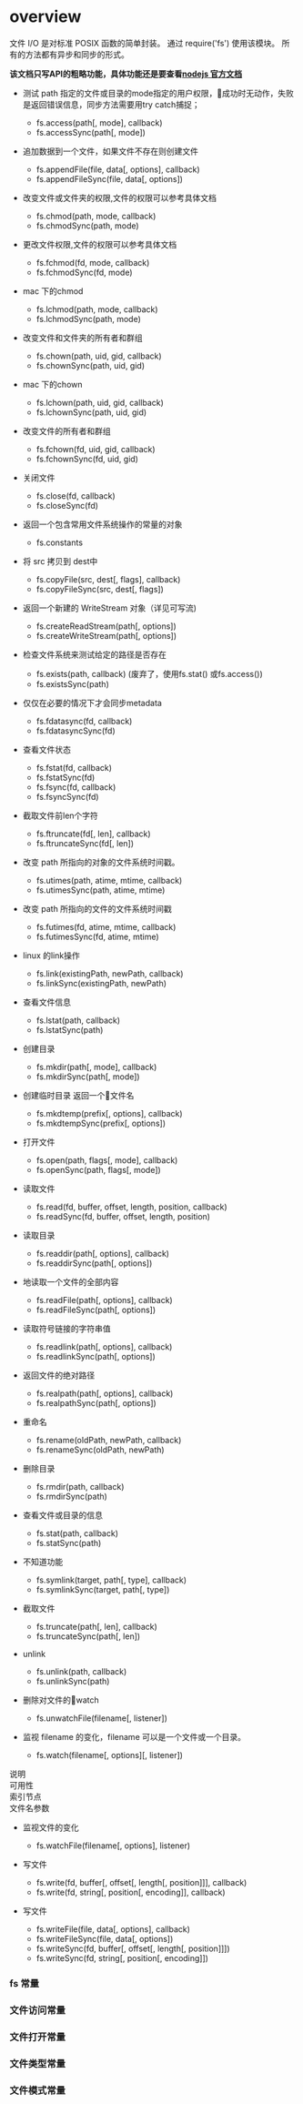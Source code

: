# overview 
   文件 I/O 是对标准 POSIX 函数的简单封装。 通过 require('fs') 使用该模块。 所有的方法都有异步和同步的形式。   

  **该文档只写API的粗略功能，具体功能还是要查看[nodejs 官方文档](http://nodejs.cn/api/fs.html)**

+ 测试 path 指定的文件或目录的mode指定的用户权限，成功时无动作，失败是返回错误信息，同步方法需要用try catch捕捉；
  - fs.access(path[, mode], callback)  
  - fs.accessSync(path[, mode])  
  
+ 追加数据到一个文件，如果文件不存在则创建文件
  - fs.appendFile(file, data[, options], callback)  
  - fs.appendFileSync(file, data[, options])  

+ 改变文件或文件夹的权限,文件的权限可以参考具体文档  
  - fs.chmod(path, mode, callback)  
  - fs.chmodSync(path, mode) 

+ 更改文件权限,文件的权限可以参考具体文档  
  - fs.fchmod(fd, mode, callback)  
  - fs.fchmodSync(fd, mode)   

+ mac 下的chmod 
  - fs.lchmod(path, mode, callback)  
  - fs.lchmodSync(path, mode) 

+ 改变文件和文件夹的所有者和群组  
  - fs.chown(path, uid, gid, callback)  
  - fs.chownSync(path, uid, gid) 

+ mac 下的chown 
  - fs.lchown(path, uid, gid, callback)  
  - fs.lchownSync(path, uid, gid)  

  

+ 改变文件的所有者和群组
  - fs.fchown(fd, uid, gid, callback)  
  - fs.fchownSync(fd, uid, gid)  

+ 关闭文件  
  - fs.close(fd, callback)  
  - fs.closeSync(fd)  

+ 返回一个包含常用文件系统操作的常量的对象  
  - fs.constants  

+ 将 src 拷贝到 dest中  
  - fs.copyFile(src, dest[, flags], callback)  
  - fs.copyFileSync(src, dest[, flags])  

+ 返回一个新建的 WriteStream 对象（详见可写流)  
  - fs.createReadStream(path[, options])  
  - fs.createWriteStream(path[, options])  

+ 检查文件系统来测试给定的路径是否存在
  - fs.exists(path, callback)  (废弃了，使用fs.stat() 或fs.access()) 
  - fs.existsSync(path)  

+ 仅仅在必要的情况下才会同步metadata  
  - fs.fdatasync(fd, callback)  
  - fs.fdatasyncSync(fd)  

+ 查看文件状态
  - fs.fstat(fd, callback)  
  - fs.fstatSync(fd)
  - fs.fsync(fd, callback)  
  - fs.fsyncSync(fd) 

+ 截取文件前len个字符
  - fs.ftruncate(fd[, len], callback)  
  - fs.ftruncateSync(fd[, len])  

+ 改变 path 所指向的对象的文件系统时间戳。  
  - fs.utimes(path, atime, mtime, callback)  
  - fs.utimesSync(path, atime, mtime) 
+ 改变 path 所指向的文件的文件系统时间戳
  - fs.futimes(fd, atime, mtime, callback)  
  - fs.futimesSync(fd, atime, mtime) 

 
+ linux 的link操作
  - fs.link(existingPath, newPath, callback)  
  - fs.linkSync(existingPath, newPath)  

+ 查看文件信息
  - fs.lstat(path, callback)  
  - fs.lstatSync(path)  

+ 创建目录
  - fs.mkdir(path[, mode], callback)  
  - fs.mkdirSync(path[, mode])  

+ 创建临时目录 返回一个文件名
  - fs.mkdtemp(prefix[, options], callback)  
  - fs.mkdtempSync(prefix[, options])  

+ 打开文件
  - fs.open(path, flags[, mode], callback)  
  - fs.openSync(path, flags[, mode])  

+ 读取文件  
  - fs.read(fd, buffer, offset, length, position, callback)  
  - fs.readSync(fd, buffer, offset, length, position)  
+ 读取目录 
  - fs.readdir(path[, options], callback)  
  - fs.readdirSync(path[, options])  
+ 地读取一个文件的全部内容
  - fs.readFile(path[, options], callback)  
  - fs.readFileSync(path[, options])  
+ 读取符号链接的字符串值
  - fs.readlink(path[, options], callback)  
  - fs.readlinkSync(path[, options])  
+ 返回文件的绝对路径  
  - fs.realpath(path[, options], callback)  
  - fs.realpathSync(path[, options])  
+ 重命名
  - fs.rename(oldPath, newPath, callback)  
  - fs.renameSync(oldPath, newPath)  
+ 删除目录
  - fs.rmdir(path, callback)  
  - fs.rmdirSync(path)

+ 查看文件或目录的信息  
  - fs.stat(path, callback)  
  - fs.statSync(path)  

+ 不知道功能
  - fs.symlink(target, path[, type], callback)  
  - fs.symlinkSync(target, path[, type])  

+ 截取文件 
  - fs.truncate(path[, len], callback)  
  - fs.truncateSync(path[, len])  

+ unlink 
  - fs.unlink(path, callback)  
  - fs.unlinkSync(path)  

+ 删除对文件的watch 
  - fs.unwatchFile(filename[, listener]) 

+ 监视 filename 的变化，filename 可以是一个文件或一个目录。
  - fs.watch(filename[, options][, listener])   

说明  
可用性  
索引节点  
文件名参数  
+ 监视文件的变化
  - fs.watchFile(filename[, options], listener) 
+ 写文件
  - fs.write(fd, buffer[, offset[, length[, position]]], callback)  
  - fs.write(fd, string[, position[, encoding]], callback)  
+ 写文件
  - fs.writeFile(file, data[, options], callback)  
  - fs.writeFileSync(file, data[, options])  
  - fs.writeSync(fd, buffer[, offset[, length[, position]]])  
  - fs.writeSync(fd, string[, position[, encoding]])  

  [//]:# (www.baidu.com)

### fs 常量  
### 文件访问常量  
### 文件打开常量  
### 文件类型常量  
### 文件模式常量